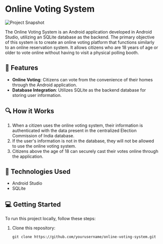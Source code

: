 # Online Voting System

![Project Snapshot](url_to_project_snapshot.png)

The Online Voting System is an Android application developed in Android Studio, utilizing an SQLite database as the backend. The primary objective of this system is to create an online voting platform that functions similarly to an online reservation system. It allows citizens who are 18 years of age or older to vote online without having to visit a physical polling booth.

## :rocket: Features

- **Online Voting**: Citizens can vote from the convenience of their homes through the Android application.
- **Database Integration**: Utilizes SQLite as the backend database for storing user information.

## :mag: How it Works

1. When a citizen uses the online voting system, their information is authenticated with the data present in the centralized Election Commission of India database.
2. If the user's information is not in the database, they will not be allowed to use the online voting system.
3. Citizens above the age of 18 can securely cast their votes online through the application.

## :wrench: Technologies Used

- Android Studio
- SQLite

## :computer: Getting Started

To run this project locally, follow these steps:

1. Clone this repository:

   ```shell
   git clone https://github.com/yourusername/online-voting-system.git
